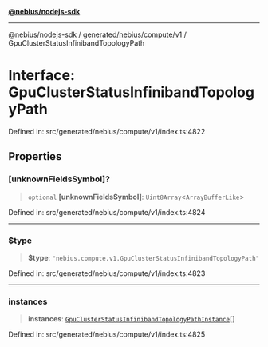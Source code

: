 [**@nebius/nodejs-sdk**](../../../../../README.md)

---

[@nebius/nodejs-sdk](../../../../../README.md) / [generated/nebius/compute/v1](../README.md) / GpuClusterStatusInfinibandTopologyPath

# Interface: GpuClusterStatusInfinibandTopologyPath

Defined in: src/generated/nebius/compute/v1/index.ts:4822

## Properties

### \[unknownFieldsSymbol\]?

> `optional` **\[unknownFieldsSymbol\]**: `Uint8Array`\<`ArrayBufferLike`\>

Defined in: src/generated/nebius/compute/v1/index.ts:4824

---

### $type

> **$type**: `"nebius.compute.v1.GpuClusterStatusInfinibandTopologyPath"`

Defined in: src/generated/nebius/compute/v1/index.ts:4823

---

### instances

> **instances**: [`GpuClusterStatusInfinibandTopologyPathInstance`](GpuClusterStatusInfinibandTopologyPathInstance.md)[]

Defined in: src/generated/nebius/compute/v1/index.ts:4825
